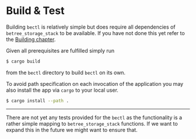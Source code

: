 # Build & Test


Building `bectl` is relatively simple but does require all dependencies of
`betree_storage_stack` to be available. If you have not done this yet refer to
the [Building chapter](../build.md).

Given all prerequisites are fulfilled simply run

```sh
$ cargo build
```

from the `bectl` directory to build `bectl` on its own.

To avoid path specification on each invocation of the application you may also install the app via `cargo` to your local user.

```sh
$ cargo install --path .
```

--- 

There are not yet any tests provided for the `bectl` as the functionality is a
rather simple mapping to `betree_storage_stack` functions. If we want to expand
this in the future we might want to ensure that.
